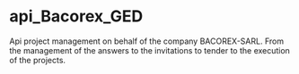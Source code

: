 # api_Bacorex_GED
Api project management on behalf of the company BACOREX-SARL. From the management of the answers to the invitations to tender to the execution of the projects.
